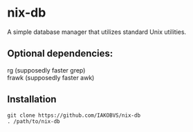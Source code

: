 # nix-db
A simple database manager that utilizes standard Unix utilities.
## Optional dependencies:
rg (supposedly faster grep)
<br/>
frawk (supposedly faster awk)
<br/>
## Installation
```
git clone https://github.com/IAKOBVS/nix-db
. /path/to/nix-db
```
